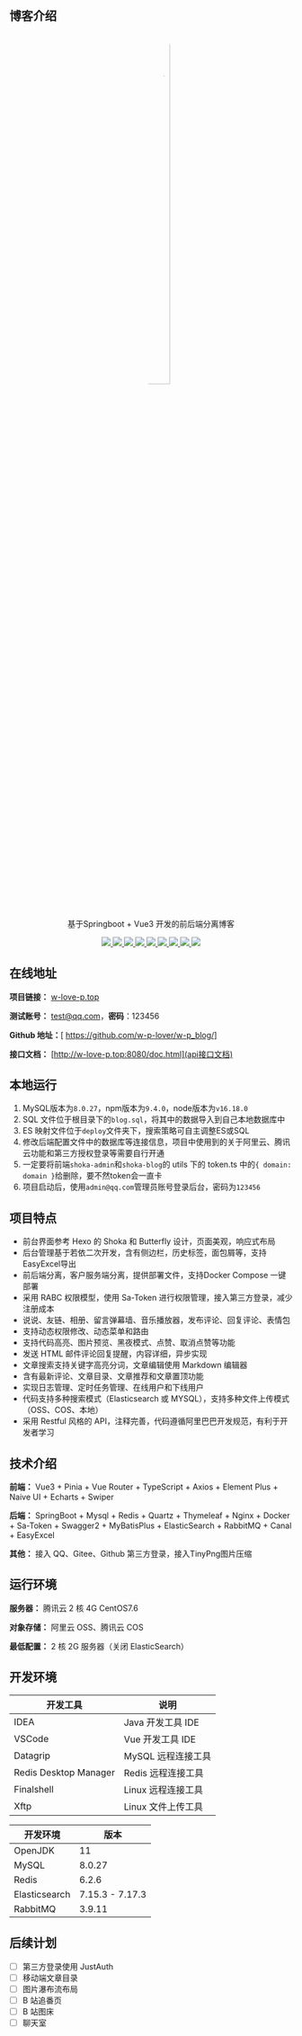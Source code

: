 ## 博客介绍

<p align="center"> 
  <a href="w-love-p.top" style="display: inline-block; text-align: left;">  
    <img src="https://wangyoupeng-penghong.oss-cn-beijing.aliyuncs.com/img202410082058148.jpg" alt="一个比较大的博客" style="border-radius: 50%; width: 40%; height: auto; margin-left: 120px;"> 
  </a>  
</p>


<p align="center">
   基于Springboot + Vue3 开发的前后端分离博客
</p>

<p align="center">
   <a target="_blank" href="https://github.com/ttkican/Blog">
      <img src="https://img.shields.io/badge/JDK-11-green"/>
      <img src="https://img.shields.io/badge/springboot-2.6.14-green"/>
      <img src="https://img.shields.io/badge/saToken-1.34.0-green"/>
      <img src="https://img.shields.io/badge/vue-3.x-green"/>
      <img src="https://img.shields.io/badge/mysql-8.0.27-green"/>
      <img src="https://img.shields.io/badge/mybatis--plus-3.5.2-green"/>
      <img src="https://img.shields.io/badge/redis-6.2.6-green"/>
      <img src="https://img.shields.io/badge/elasticsearch-7.17.3-green"/>
      <img src="https://img.shields.io/badge/rabbitmq-3.9.11-green"/>
   </a>
</p>

## 在线地址

**项目链接：** [w-love-p.top](https://www.ttkwsd.top)

**测试账号：** test@qq.com，**密码**：123456

**Github 地址：**[ https://github.com/w-p-lover/w-p_blog/]

**接口文档：** [http://w-love-p.top:8080/doc.html](api接口文档)

## 本地运行

1. MySQL版本为`8.0.27`，npm版本为`9.4.0`，node版本为`v16.18.0`
2. SQL 文件位于根目录下的`blog.sql`，将其中的数据导入到自己本地数据库中
3. ES 映射文件位于`deploy`文件夹下，搜索策略可自主调整ES或SQL
4. 修改后端配置文件中的数据库等连接信息，项目中使用到的关于阿里云、腾讯云功能和第三方授权登录等需要自行开通
5. 一定要将前端`shoka-admin`和`shoka-blog`的 utils 下的 token.ts 中的`{ domain: domain }`给删除，要不然token会一直卡
6. 项目启动后，使用`admin@qq.com`管理员账号登录后台，密码为`123456`

## 项目特点

- 前台界面参考 Hexo 的 Shoka 和 Butterfly 设计，页面美观，响应式布局
- 后台管理基于若依二次开发，含有侧边栏，历史标签，面包屑等，支持EasyExcel导出
- 前后端分离，客户服务端分离，提供部署文件，支持Docker Compose 一键部署
- 采用 RABC 权限模型，使用 Sa-Token 进行权限管理，接入第三方登录，减少注册成本
- 说说、友链、相册、留言弹幕墙、音乐播放器，发布评论、回复评论、表情包
- 支持动态权限修改、动态菜单和路由
- 支持代码高亮、图片预览、黑夜模式、点赞、取消点赞等功能
- 发送 HTML 邮件评论回复提醒，内容详细，异步实现
- 文章搜索支持关键字高亮分词，文章编辑使用 Markdown 编辑器
- 含有最新评论、文章目录、文章推荐和文章置顶功能
- 实现日志管理、定时任务管理、在线用户和下线用户
- 代码支持多种搜索模式（Elasticsearch 或 MYSQL），支持多种文件上传模式（OSS、COS、本地）
- 采用 Restful 风格的 API，注释完善，代码遵循阿里巴巴开发规范，有利于开发者学习

## 技术介绍

**前端：** Vue3 + Pinia + Vue Router + TypeScript + Axios + Element Plus + Naive UI + Echarts + Swiper

**后端：** SpringBoot + Mysql + Redis + Quartz + Thymeleaf + Nginx + Docker + Sa-Token + Swagger2 + MyBatisPlus +
ElasticSearch + RabbitMQ + Canal + EasyExcel

**其他：** 接入 QQ、Gitee、Github 第三方登录，接入TinyPng图片压缩

## 运行环境

**服务器：** 腾讯云 2 核 4G CentOS7.6

**对象存储：** 阿里云 OSS、腾讯云 COS

**最低配置：** 2 核 2G 服务器（关闭 ElasticSearch）

## 开发环境

| 开发工具                  | 说明            |
|-----------------------|---------------|
| IDEA                  | Java 开发工具 IDE |
| VSCode                | Vue 开发工具 IDE  |
| Datagrip              | MySQL 远程连接工具  |
| Redis Desktop Manager | Redis 远程连接工具  |
| Finalshell            | Linux 远程连接工具  |
| Xftp                  | Linux 文件上传工具  |

| 开发环境          | 版本              |
|---------------|-----------------|
| OpenJDK       | 11              |
| MySQL         | 8.0.27          |
| Redis         | 6.2.6           |
| Elasticsearch | 7.15.3 - 7.17.3 |
| RabbitMQ      | 3.9.11          |

## 后续计划

- [ ] 第三方登录使用 JustAuth
- [ ] 移动端文章目录
- [ ] 图片瀑布流布局
- [ ] B 站追番页
- [ ] B 站图床
- [ ] 聊天室
